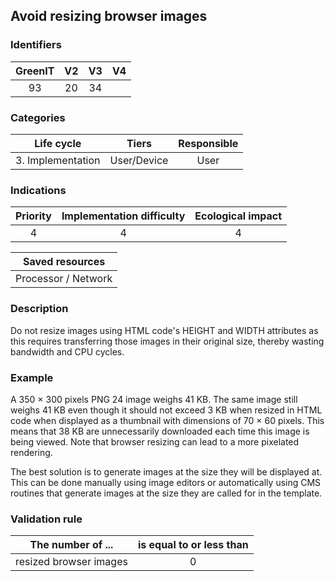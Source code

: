 ## Avoid resizing browser images

### Identifiers

| GreenIT |  V2  |  V3  |  V4  |
|:-------:|:----:|:----:|:----:|
|  93    | 20  | 34  |      |

### Categories

| Life cycle |  Tiers  |  Responsible  |
|:---------:|:----:|:----:|
| 3. Implementation | User/Device | User |

### Indications

| Priority |      Implementation difficulty       |  Ecological impact    |
|:-------------------:|:-------------------------:|:---------------------:|
| 4 | 4 | 4 |

|Saved resources                                    |
|:----------------------------------------------------------:|
|  Processor / Network  |

### Description

Do not resize images using HTML code's HEIGHT and WIDTH attributes as this requires transferring those images in their original size, thereby wasting bandwidth and CPU cycles.

### Example

A 350 × 300 pixels PNG 24 image weighs 41 KB. The same image still weighs 41 KB even though it should not exceed 3 KB when resized in HTML code when displayed as a thumbnail with dimensions of 70 × 60 pixels. This means that 38 KB are unnecessarily downloaded each time this image is being viewed. Note that browser resizing can lead to a more pixelated rendering.

The best solution is to generate images at the size they will be displayed at. This can be done manually using image editors or automatically using CMS routines that generate images at the size they are called for in the template.

### Validation rule

| The number of ...     | is equal to or less than   |  
|-------------------|:-------------------------:|
|  resized browser images  | 0  |
